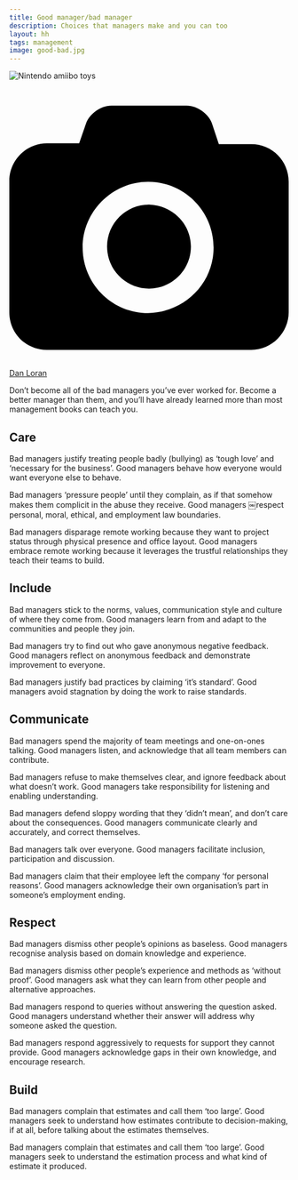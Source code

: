 ```yaml
---
title: Good manager/bad manager
description: Choices that managers make and you can too
layout: hh
tags: management
image: good-bad.jpg
---
```


![Nintendo amiibo toys](good-bad.jpg)

<a class="unsplash" href="https://unsplash.com/photos/t8_tn3tqmoI" rel="noopener noreferrer" title="Photo by Battlecreek Coffee Roasters"><span><svg xmlns="http://www.w3.org/2000/svg" viewBox="0 0 32 32"><title>unsplash-logo</title><path d="M20.8 18.1c0 2.7-2.2 4.8-4.8 4.8s-4.8-2.1-4.8-4.8c0-2.7 2.2-4.8 4.8-4.8 2.7.1 4.8 2.2 4.8 4.8zm11.2-7.4v14.9c0 2.3-1.9 4.3-4.3 4.3h-23.4c-2.4 0-4.3-1.9-4.3-4.3v-15c0-2.3 1.9-4.3 4.3-4.3h3.7l.8-2.3c.4-1.1 1.7-2 2.9-2h8.6c1.2 0 2.5.9 2.9 2l.8 2.4h3.7c2.4 0 4.3 1.9 4.3 4.3zm-8.6 7.5c0-4.1-3.3-7.5-7.5-7.5-4.1 0-7.5 3.4-7.5 7.5s3.3 7.5 7.5 7.5c4.2-.1 7.5-3.4 7.5-7.5z"></path></svg></span><span>Dan Loran</span></a>

Don’t become all of the bad managers you’ve ever worked for.
Become a better manager than them, and you’ll have already learned more than most management books can teach you.

## Care

Bad managers justify treating people badly (bullying) as ‘tough love’ and ‘necessary for the business’.
Good managers behave how everyone would want everyone else to behave.

Bad managers ‘pressure people’ until they complain, as if that somehow makes them complicit in the abuse they receive.
Good managers ￼respect personal, moral, ethical, and employment law boundaries.

Bad managers disparage remote working because they want to project status through physical presence and office layout.
Good managers embrace remote working because it leverages the trustful relationships they teach their teams to build.

## Include

Bad managers stick to the norms, values, communication style and culture of where they come from.
Good managers learn from and adapt to the communities and people they join.

Bad managers try to find out who gave anonymous negative feedback.
Good managers reflect on anonymous feedback and demonstrate improvement to everyone.

Bad managers justify bad practices by claiming ‘it’s standard’.
Good managers avoid stagnation by doing the work to raise standards.

## Communicate

Bad managers spend the majority of team meetings and one-on-ones talking.
Good managers listen, and acknowledge that all team members can contribute.

Bad managers refuse to make themselves clear, and ignore feedback about what doesn’t work.
Good managers take responsibility for listening and enabling understanding.

Bad managers defend sloppy wording that they ‘didn’t mean’, and don’t care about the consequences.
Good managers communicate clearly and accurately, and correct themselves.

Bad managers talk over everyone.
Good managers facilitate inclusion, participation and discussion.

Bad managers claim that their employee left the company ‘for personal reasons’.
Good managers acknowledge their own organisation’s part in someone’s employment ending.

## Respect

Bad managers dismiss other people’s opinions as baseless.
Good managers recognise analysis based on domain knowledge and experience.

Bad managers dismiss other people’s experience and methods as ‘without proof’.
Good managers ask what they can learn from other people and alternative approaches.

Bad managers respond to queries without answering the question asked.
Good managers understand whether their answer will address why someone asked the question.

Bad managers respond aggressively to requests for support they cannot provide.
Good managers acknowledge gaps in their own knowledge, and encourage research.

## Build

Bad managers complain that estimates and call them ‘too large’. 
Good managers seek to understand how estimates contribute to decision-making, if at all, before talking about the estimates themselves.

Bad managers complain that estimates and call them ‘too large’. 
Good managers seek to understand the estimation process and what kind of estimate it produced.
